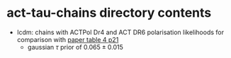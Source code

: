 # act-tau-chains directory contents

- lcdm: chains with ACTPol Dr4 and ACT DR6 polarisation likelihoods for comparison with [paper table 4 p21](https://arxiv.org/pdf/2007.07288)
    - gaussian $\tau$ prior of $0.065\pm0.015$
